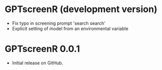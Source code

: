 # GPTscreenR (development version)

- Fix typo in screening prompt 'search search'
- Explicit setting of model from an environmental variable

# GPTscreenR 0.0.1

- Initial release on GitHub.

